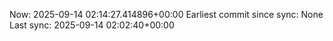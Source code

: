 Now: 2025-09-14 02:14:27.414896+00:00 Earliest commit since sync: None Last sync: 2025-09-14 02:02:40+00:00
